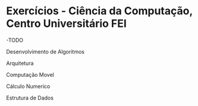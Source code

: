 # Exercícios - Ciência da Computação, Centro Universitário FEI

-TODO

Desenvolvimento de Algoritmos

Arquitetura

Computação Movel

Cálculo Numerico

Estrutura de Dados

